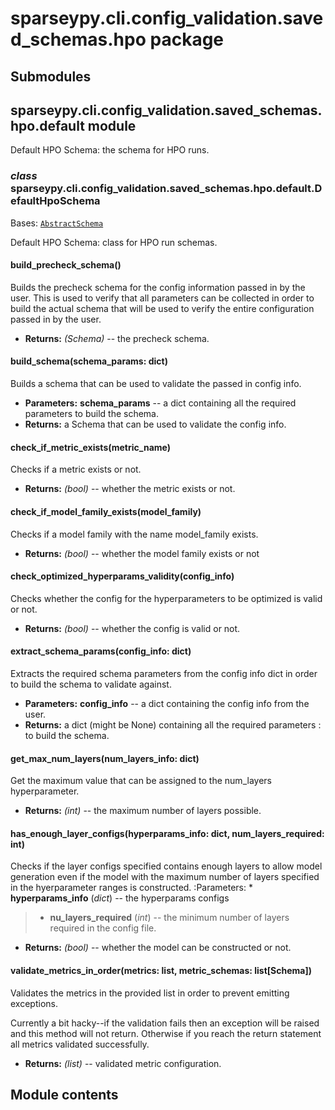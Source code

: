 # sparseypy.cli.config_validation.saved_schemas.hpo package

## Submodules

## sparseypy.cli.config_validation.saved_schemas.hpo.default module

Default HPO Schema: the schema for HPO runs.

### *class* sparseypy.cli.config_validation.saved_schemas.hpo.default.DefaultHpoSchema

Bases: [`AbstractSchema`](sparseypy.cli.config_validation.saved_schemas.md#sparseypy.cli.config_validation.saved_schemas.abs_schema.AbstractSchema)

Default HPO Schema: class for HPO run schemas.

#### build_precheck_schema()

Builds the precheck schema for the config information
passed in by the user. This is used to verify that all parameters
can be collected in order to build the actual schema that will
be used to verify the entire configuration passed in by the
user.

* **Returns:**
   *(Schema)* -- the precheck schema.

#### build_schema(schema_params: dict)

Builds a schema that can be used to validate the passed in
config info.

* **Parameters:**
  **schema_params** -- a dict containing all the required
  parameters to build the schema.
* **Returns:**
  a Schema that can be used to validate the config info.

#### check_if_metric_exists(metric_name)

Checks if a metric exists or not.

* **Returns:**
   *(bool)* -- whether the metric exists or not.

#### check_if_model_family_exists(model_family)

Checks if a model family with the name model_family exists.

* **Returns:**
   *(bool)* -- whether the model family exists or not

#### check_optimized_hyperparams_validity(config_info)

Checks whether the config for the hyperparameters to be
optimized is valid or not.

* **Returns:**
   *(bool)* -- whether the config is valid or not.

#### extract_schema_params(config_info: dict)

Extracts the required schema parameters from the config info dict
in order to build the schema to validate against.

* **Parameters:**
  **config_info** -- a dict containing the config info from the
  user.
* **Returns:**
  a dict (might be None) containing all the required parameters
  : to build the schema.

#### get_max_num_layers(num_layers_info: dict)

Get the maximum value that can be assigned to the
num_layers hyperparameter.

* **Returns:**
   *(int)* -- the maximum number of layers possible.

#### has_enough_layer_configs(hyperparams_info: dict, num_layers_required: int)

Checks if the layer configs specified contains
enough layers to allow model generation even if
the model with the maximum number of layers
specified in the hyerparameter ranges is constructed.
:Parameters: \* **hyperparams_info** (*dict*) -- the hyperparams configs

> * **nu_layers_required** (*int*) -- the minimum number
>   of layers required in the config file.
* **Returns:**
   *(bool)* -- whether the model can be constructed or not.

#### validate_metrics_in_order(metrics: list, metric_schemas: list[Schema])

Validates the metrics in the provided list in order to prevent
emitting exceptions.

Currently a bit hacky--if the validation fails then an exception
will be raised and this method will not return. Otherwise if you
reach the return statement all metrics validated successfully.

* **Returns:**
   *(list)* -- validated metric configuration.

## Module contents
